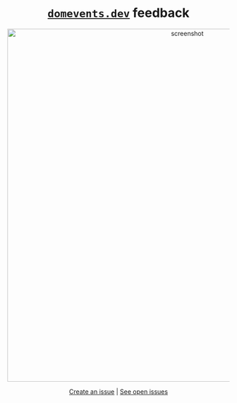 <div align="center">

# [`domevents.dev`](https://domevents.dev) feedback

<img width="800" alt="screenshot" src="https://user-images.githubusercontent.com/2182637/97559325-63803b80-1a31-11eb-8e8a-839bfa7f12de.png">

[Create an issue](https://github.com/alexreardon/domevents-feedback/issues/new/choose) | [See open issues](https://github.com/alexreardon/domevents-feedback/issues)

</div>